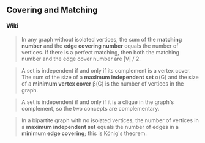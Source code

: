 ## Covering and Matching

#### Wiki

> In any graph without isolated vertices, the sum of the **matching number**
> and the **edge covering number** equals the number of vertices. If there is a
> perfect matching, then both the matching number and the edge cover number are
> |V| / 2.

> A set is independent if and only if its complement is a vertex cover. The sum
> of the size of a **maximum independent set** α(G) and the size of a **minimum
> vertex cover** β(G) is the number of vertices in the graph.

> A set is independent if and only if it is a clique in the graph's complement,
> so the two concepts are complementary.

> In a bipartite graph with no isolated vertices, the number of vertices in a
> **maximum independent set** equals the number of edges in a **minimum edge
> covering**; this is König's theorem.

